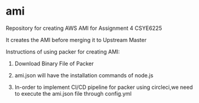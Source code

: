 # ami

Repository for creating AWS AMI for Assignment 4 CSYE6225

It creates the AMI before merging it to Upstream Master

Instructions of using packer for creating AMI:

1. Download Binary File of Packer

2. ami.json will have the installation commands of node.js

3. In-order to implement CI/CD pipeline for packer using circleci,we need to execute the ami.json file through config.yml
